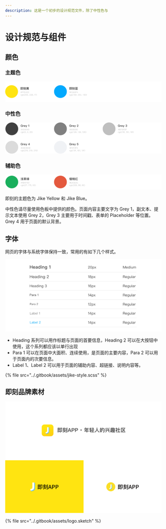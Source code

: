 ```yaml
---
description: 这是一个初步的设计规范文件，除了中性色与
---
```


# 设计规范与组件

## 颜色

### 主题色

![](../.gitbook/assets/image.png)

### 中性色

![](../.gitbook/assets/image%20%287%29.png)

### 辅助色

![](../.gitbook/assets/image%20%2810%29.png)

即刻的主题色为 Jike Yellow 和 Jike Blue。

中性色请尽量使用色板中提供的颜色。页面内容主要文字为 Grey 1，副文本、提示文本使用 Grey 2，Grey 3 主要用于时间戳、表单的 Placeholder 等位置。Grey 4 用于页面的默认背景。

## 字体

网页的字体与系统字体保持一致，常用的有如下几个样式。

![](../.gitbook/assets/image%20%284%29.png)

* Heading 系列可以用作标题与页面的首要信息，Heading 2 可以在大按钮中使用，这个系列都应该以单行出现
* Para 1 可以在页面中大面积、连续使用，是页面的主要内容，Para 2 可以用于页面内的次要信息。
* Label 1、Label 2 可以用于页面的辅助内容、超链接、说明内容等。

{% file src="../.gitbook/assets/jike-style.scss" %}

## 即刻品牌素材

![](../.gitbook/assets/image%20%288%29.png)

{% file src="../.gitbook/assets/logo.sketch" %}



